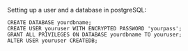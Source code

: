 
Setting up a user and a database in postgreSQL:
```
CREATE DATABASE yourdbname;
CREATE USER youruser WITH ENCRYPTED PASSWORD 'yourpass';
GRANT ALL PRIVILEGES ON DATABASE yourdbname TO youruser;
ALTER USER youruser CREATEDB;
```